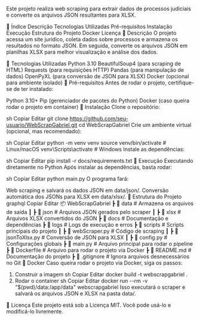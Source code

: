 Este projeto realiza web scraping para extrair dados de processos judiciais e converte os arquivos JSON resultantes para XLSX.

📌 Índice
Descrição
Tecnologias Utilizadas
Pré-requisitos
Instalação
Execução
Estrutura do Projeto
Docker
Licença
📌 Descrição
O projeto acessa um site jurídico, coleta dados sobre processos e armazena os resultados no formato JSON. Em seguida, converte os arquivos JSON em planilhas XLSX para melhor visualização e análise dos dados.

📌 Tecnologias Utilizadas
Python 3.10
BeautifulSoup4 (para scraping de HTML)
Requests (para requisições HTTP)
Pandas (para manipulação de dados)
OpenPyXL (para conversão de JSON para XLSX)
Docker (opcional para ambiente isolado)
📌 Pré-requisitos
Antes de rodar o projeto, certifique-se de ter instalado:

Python 3.10+
Pip (gerenciador de pacotes do Python)
Docker (caso queira rodar o projeto em container)
📌 Instalação
Clone o repositório:

sh
Copiar
Editar
git clone https://github.com/seu-usuario/WebScrapGabriel.git
cd WebScrapGabriel
Crie um ambiente virtual (opcional, mas recomendado):

sh
Copiar
Editar
python -m venv venv
source venv/bin/activate  # Linux/macOS
venv\Scripts\activate     # Windows
Instale as dependências:

sh
Copiar
Editar
pip install -r docs/requirements.txt
📌 Execução
Executando diretamente no Python
Após instalar as dependências, basta rodar:

sh
Copiar
Editar
python main.py
O programa fará:

Web scraping e salvará os dados JSON em data/json/.
Conversão automática dos JSONs para XLSX em data/xlsx/.
📌 Estrutura do Projeto
graphql
Copiar
Editar
📦 WebScrapGabriel
 ┣ 📂 data               # Armazena os arquivos de saída
 ┃ ┣ 📂 json             # Arquivos JSON gerados pelo scraper
 ┃ ┣ 📂 xlsx             # Arquivos XLSX convertidos do JSON
 ┣ 📂 docs               # Documentação e dependências
 ┣ 📂 logs               # Logs de execução e erros
 ┣ 📂 scripts            # Scripts principais do projeto
 ┃ ┣ 🐍 webScraper.py    # Código de scraping
 ┃ ┣ 🐍 jsonToXlsx.py    # Conversão de JSON para XLSX
 ┃ ┣ 🐍 config.py        # Configurações globais
 ┣ 🐍 main.py            # Arquivo principal para rodar o pipeline
 ┣ 🐳 Dockerfile         # Arquivo para rodar o projeto via Docker
 ┣ 📄 README.md          # Documentação do projeto
 ┣ 📄 .gitignore         # Ignora arquivos desnecessários no Git
📌 Docker
Caso queira rodar o projeto via Docker, siga os passos:

1. Construir a imagem
sh
Copiar
Editar
docker build -t webscrapgabriel .
2. Rodar o container
sh
Copiar
Editar
docker run --rm -v "$(pwd)/data:/app/data" webscrapgabriel
Isso executará o scraper e salvará os arquivos JSON e XLSX na pasta data/.

📌 Licença
Este projeto está sob a Licença MIT. Você pode usá-lo e modificá-lo livremente.

